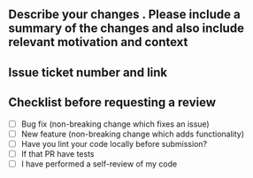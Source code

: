 
## Describe your changes . Please include a summary of the changes and  also include relevant motivation and context

## Issue ticket number and link

## Checklist before requesting a review
- [ ] Bug fix (non-breaking change which fixes an issue)
- [ ] New feature (non-breaking change which adds functionality)
- [ ] Have you lint your code locally before submission?
- [ ] If that PR have tests
- [ ] I have performed a self-review of my code
